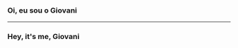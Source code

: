 ### Oi, eu sou o Giovani

---
### Hey, it's me, Giovani

<!-- > Faça uma breve aprensentação sobre você e a sua área.
🔭 Escreva algum projeto que você desenvolveu ou que atualmente esteja trabalhando nele. -->

<!-- 💬 Escreva uma mensagem para que as pessoas entrem em contato com você, ou te faça perguntas. -->
<!-- ![GitHub Stats](https://github-readme-stats.vercel.app/api?username=DarthBayo) -->
